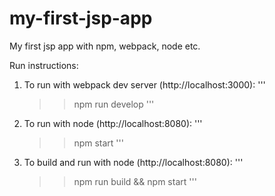 # my-first-jsp-app
My first jsp app with npm, webpack, node etc.

Run instructions:
1. To run with webpack dev server (http://localhost:3000):
    '''
    >> npm run develop
    '''
2. To run with node (http://localhost:8080):
    '''
    >> npm start
    '''
3. To build and run with node (http://localhost:8080):
    '''
    >> npm run build && npm start
    '''   

